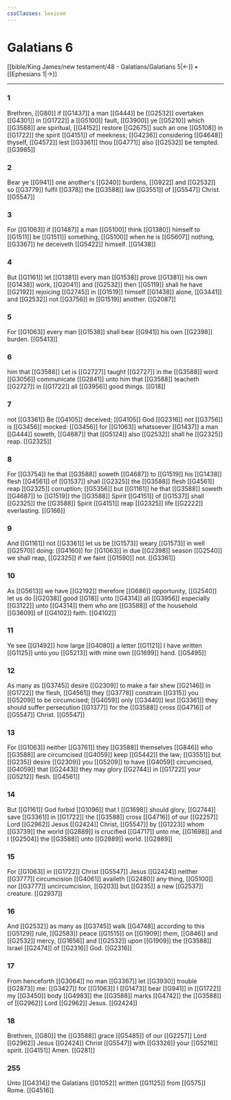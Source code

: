 ```yaml
---
cssClasses: lexicon
---
```

# Galatians 6

[[bible/King James/new testament/48 - Galatians/Galatians 5|←]] • [[Ephesians 1|→]]

---

### 1
Brethren, [[G80]] if [[G1437]] a man [[G444]] be [[G2532]] overtaken [[G4301]] in [[G1722]] a [[G5100]] fault, [[G3900]] ye [[G5210]] which [[G3588]] are spiritual, [[G4152]] restore [[G2675]] such an one [[G5108]] in [[G1722]] the spirit [[G4151]] of meekness; [[G4236]] considering [[G4648]] thyself, [[G4572]] lest [[G3361]] thou [[G4771]] also [[G2532]] be tempted. [[G3985]]

### 2
Bear ye [[G941]] one another's [[G240]] burdens, [[G922]] and [[G2532]] so [[G3779]] fulfil [[G378]] the [[G3588]] law [[G3551]] of [[G5547]] Christ. [[G5547]]

### 3
For [[G1063]] if [[G1487]] a man [[G5100]] think [[G1380]] himself to [[G1511]] be [[G1511]] something, [[G5100]] when he is [[G5607]] nothing, [[G3367]] he deceiveth [[G5422]] himself. [[G1438]]

### 4
But [[G1161]] let [[G1381]] every man [[G1538]] prove [[G1381]] his own [[G1438]] work, [[G2041]] and [[G2532]] then [[G5119]] shall he have [[G2192]] rejoicing [[G2745]] in [[G1519]] himself [[G1438]] alone, [[G3441]] and [[G2532]] not [[G3756]] in [[G1519]] another. [[G2087]]

### 5
For [[G1063]] every man [[G1538]] shall bear [[G941]] his own [[G2398]] burden. [[G5413]]

### 6
him that [[G3588]] Let is [[G2727]] taught [[G2727]] in the [[G3588]] word [[G3056]] communicate [[G2841]] unto him that [[G3588]] teacheth [[G2727]] in [[G1722]] all [[G3956]] good things. [[G18]]

### 7
not [[G3361]] Be [[G4105]] deceived; [[G4105]] God [[G2316]] not [[G3756]] is [[G3456]] mocked: [[G3456]] for [[G1063]] whatsoever [[G1437]] a man [[G444]] soweth, [[G4687]] that [[G5124]] also [[G2532]] shall he [[G2325]] reap. [[G2325]]

### 8
For [[G3754]] he that [[G3588]] soweth [[G4687]] to [[G1519]] his [[G1438]] flesh [[G4561]] of [[G1537]] shall [[G2325]] the [[G3588]] flesh [[G4561]] reap [[G2325]] corruption; [[G5356]] but [[G1161]] he that [[G3588]] soweth [[G4687]] to [[G1519]] the [[G3588]] Spirit [[G4151]] of [[G1537]] shall [[G2325]] the [[G3588]] Spirit [[G4151]] reap [[G2325]] life [[G2222]] everlasting. [[G166]]

### 9
And [[G1161]] not [[G3361]] let us be [[G1573]] weary [[G1573]] in well [[G2570]] doing: [[G4160]] for [[G1063]] in due [[G2398]] season [[G2540]] we shall reap, [[G2325]] if we faint [[G1590]] not. [[G3361]]

### 10
As [[G5613]] we have [[G2192]] therefore [[G686]] opportunity, [[G2540]] let us do [[G2038]] good [[G18]] unto [[G4314]] all [[G3956]] especially [[G3122]] unto [[G4314]] them who are [[G3588]] of the household [[G3609]] of [[G4102]] faith. [[G4102]]

### 11
Ye see [[G1492]] how large [[G4080]] a letter [[G1121]] I have written [[G1125]] unto you [[G5213]] with mine own [[G1699]] hand. [[G5495]]

### 12
As many as [[G3745]] desire [[G2309]] to make a fair shew [[G2146]] in [[G1722]] the flesh, [[G4561]] they [[G3778]] constrain [[G315]] you [[G5209]] to be circumcised; [[G4059]] only [[G3440]] lest [[G3361]] they should suffer persecution [[G1377]] for the [[G3588]] cross [[G4716]] of [[G5547]] Christ. [[G5547]]

### 13
For [[G1063]] neither [[G3761]] they [[G3588]] themselves [[G846]] who [[G3588]] are circumcised [[G4059]] keep [[G5442]] the law; [[G3551]] but [[G235]] desire [[G2309]] you [[G5209]] to have [[G4059]] circumcised, [[G4059]] that [[G2443]] they may glory [[G2744]] in [[G1722]] your [[G5212]] flesh. [[G4561]]

### 14
But [[G1161]] God forbid [[G1096]] that I [[G1698]] should glory, [[G2744]] save [[G3361]] in [[G1722]] the [[G3588]] cross [[G4716]] of our [[G2257]] Lord [[G2962]] Jesus [[G2424]] Christ, [[G5547]] by [[G1223]] whom [[G3739]] the world [[G2889]] is crucified [[G4717]] unto me, [[G1698]] and I [[G2504]] the [[G3588]] unto [[G2889]] world. [[G2889]]

### 15
For [[G1063]] in [[G1722]] Christ [[G5547]] Jesus [[G2424]] neither [[G3777]] circumcision [[G4061]] availeth [[G2480]] any thing, [[G5100]] nor [[G3777]] uncircumcision, [[G203]] but [[G235]] a new [[G2537]] creature. [[G2937]]

### 16
And [[G2532]] as many as [[G3745]] walk [[G4748]] according to this [[G5129]] rule, [[G2583]] peace [[G1515]] on [[G1909]] them, [[G846]] and [[G2532]] mercy, [[G1656]] and [[G2532]] upon [[G1909]] the [[G3588]] Israel [[G2474]] of [[G2316]] God. [[G2316]]

### 17
From henceforth [[G3064]] no man [[G3367]] let [[G3930]] trouble [[G2873]] me: [[G3427]] for [[G1063]] I [[G1473]] bear [[G941]] in [[G1722]] my [[G3450]] body [[G4983]] the [[G3588]] marks [[G4742]] the [[G3588]] of [[G2962]] Lord [[G2962]] Jesus. [[G2424]]

### 18
Brethren, [[G80]] the [[G3588]] grace [[G5485]] of our [[G2257]] Lord [[G2962]] Jesus [[G2424]] Christ [[G5547]] with [[G3326]] your [[G5216]] spirit. [[G4151]] Amen. [[G281]]

### 255
Unto [[G4314]] the Galatians [[G1052]] written [[G1125]] from [[G575]] Rome. [[G4516]]